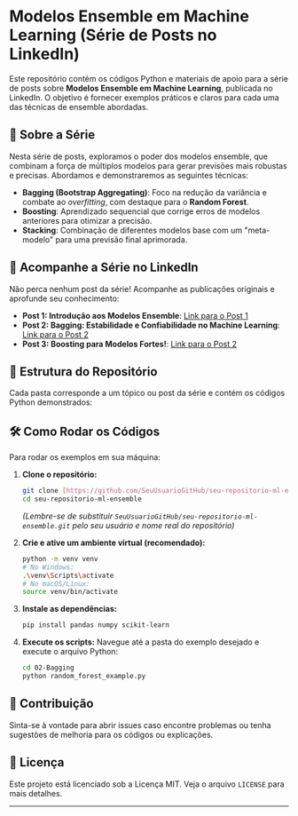 # Modelos Ensemble em Machine Learning (Série de Posts no LinkedIn)

Este repositório contém os códigos Python e materiais de apoio para a série de posts sobre **Modelos Ensemble em Machine Learning**, publicada no LinkedIn. O objetivo é fornecer exemplos práticos e claros para cada uma das técnicas de ensemble abordadas.

## 🚀 Sobre a Série

Nesta série de posts, exploramos o poder dos modelos ensemble, que combinam a força de múltiplos modelos para gerar previsões mais robustas e precisas. Abordamos e demonstraremos as seguintes técnicas:

* **Bagging (Bootstrap Aggregating)**: Foco na redução da variância e combate ao *overfitting*, com destaque para o **Random Forest**.
* **Boosting**: Aprendizado sequencial que corrige erros de modelos anteriores para otimizar a precisão.
* **Stacking**: Combinação de diferentes modelos base com um "meta-modelo" para uma previsão final aprimorada.

## 🔗 Acompanhe a Série no LinkedIn

Não perca nenhum post da série! Acompanhe as publicações originais e aprofunde seu conhecimento:

* **Post 1: Introdução aos Modelos Ensemble**: [Link para o Post 1](https://www.linkedin.com/feed/update/urn:li:activity:7336518449797464064/)
* **Post 2: Bagging: Estabilidade e Confiabilidade no Machine Learning**: [Link para o Post 2](https://www.linkedin.com/posts/tiago-valaski_bagging-a-t%C3%A9cnica-que-transforma-modelos-activity-7339378908603035648-tTfa?utm_source=share&utm_medium=member_desktop&rcm=ACoAAC9Bc58Bz_Q_v7MsbbhHEA__1LSAbZuLIg8)
* **Post 3: Boosting para Modelos Fortes!**: [Link para o Post 2](https://www.linkedin.com/posts/tiago-valaski_bagging-a-t%C3%A9cnica-que-transforma-modelos-activity-7339378908603035648-tTfa?utm_source=share&utm_medium=member_desktop&rcm=ACoAAC9Bc58Bz_Q_v7MsbbhHEA__1LSAbZuLIg8)

## 📂 Estrutura do Repositório

Cada pasta corresponde a um tópico ou post da série e contém os códigos Python demonstrados:                                                                   
## 🛠️ Como Rodar os Códigos

Para rodar os exemplos em sua máquina:

1.  **Clone o repositório:**
    ```bash
    git clone [https://github.com/SeuUsuarioGitHub/seu-repositorio-ml-ensemble.git](https://github.com/SeuUsuarioGitHub/seu-repositorio-ml-ensemble.git)
    cd seu-repositorio-ml-ensemble
    ```
    *(Lembre-se de substituir `SeuUsuarioGitHub/seu-repositorio-ml-ensemble.git` pelo seu usuário e nome real do repositório)*

2.  **Crie e ative um ambiente virtual (recomendado):**
    ```bash
    python -m venv venv
    # No Windows:
    .\venv\Scripts\activate
    # No macOS/Linux:
    source venv/bin/activate
    ```

3.  **Instale as dependências:**
    ```bash
    pip install pandas numpy scikit-learn
    ```

4.  **Execute os scripts:**
    Navegue até a pasta do exemplo desejado e execute o arquivo Python:
    ```bash
    cd 02-Bagging
    python random_forest_example.py
    ```

## 🤝 Contribuição

Sinta-se à vontade para abrir issues caso encontre problemas ou tenha sugestões de melhoria para os códigos ou explicações.

## 📄 Licença

Este projeto está licenciado sob a Licença MIT. Veja o arquivo `LICENSE` para mais detalhes.

---
